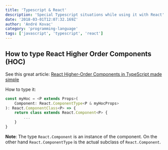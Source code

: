 ```yaml
---
title: 'Typescript & React'
description: 'Special Typescript situations while using it with React'
date: '2018-03-01T12:07:32.169Z'
author: 'André Kovac'
category: 'programming-language'
tags: ['javascript', 'typescript', 'react']
---
```


## How to type React Higher Order Components (HOC)

See this great article: [React Higher-Order Components in TypeScript made simple](https://dev.to/danhomola/react-higher-order-components-in-typescript-made-simple)

How to type it:

```js
const myHoc = <P extends Props>(
    Component: React.ComponentType<P & myHocProps>
): React.ComponentClass<P> => {
    return class extends React.Component<P> {
        ...
    }
}
```

**Note**: The type `React.Component` is an instance of the component. On the other hand `React.ComponentType` is the actual subclass of `React.Component`.